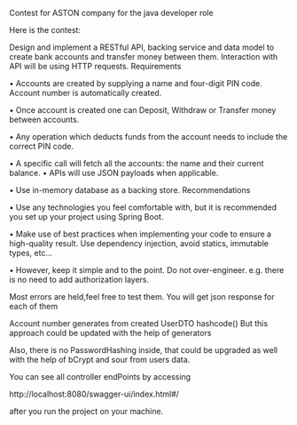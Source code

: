 Contest for ASTON company for the java developer role

Here is the contest:

Design and implement a RESTful API, backing service and data model to create bank accounts and transfer money between them. Interaction with API will be using HTTP requests. Requirements

• Accounts are created by supplying a name and four-digit PIN code. Account number is automatically created.

• Once account is created one can Deposit, Withdraw or Transfer money between accounts.

• Any operation which deducts funds from the account needs to include the correct PIN code.

• A specific call will fetch all the accounts: the name and their current balance. • APIs will use JSON payloads when applicable.

• Use in-memory database as a backing store. Recommendations

• Use any technologies you feel comfortable with, but it is recommended you set up your project using Spring Boot.

• Make use of best practices when implementing your code to ensure a high-quality result. Use dependency injection, avoid statics, immutable types, etc…

• However, keep it simple and to the point. Do not over-engineer. e.g. there is no need to add authorization layers.

Most errors are held,feel free to test them. You will get json response for each of them

Account number generates from created UserDTO hashcode() But this approach could be updated with the help of generators

Also, there is no PasswordHashing inside, that could be upgraded as well with the help of bCrypt and sour from users data.

You can see all controller endPoints by accessing

http://localhost:8080/swagger-ui/index.html#/

after you run the project on your machine.